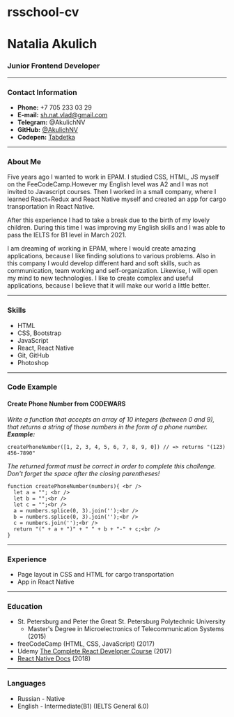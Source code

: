# rsschool-cv
# Natalia Akulich
### Junior Frontend Developer 
*********
### Contact Information
* **Phone:** +7 705 233 03 29
* **E-mail:** sh.nat.vlad@gmail.com
* **Telegram:** @AkulichNV
* **GitHub:** [@AkulichNV](https://github.com/AkulichNV)
* **Codepen:** [Tabdetka](https://codepen.io/Tabdetka/)  

---

### About Me
Five years ago I wanted to work in EPAM. I studied CSS, HTML, JS myself on the FeeCodeCamp.However my English level was A2 and I was not invited to Javascript courses.
Then I worked in a small company, where I learned React+Redux and React Native myself and created an app for cargo transportation in React Native.

After this experience I had to take a break due to the birth of my lovely children.
During this time I was improving my English skills and I was able to pass the IELTS for B1 level in March 2021.

I am dreaming of working in EPAM, where I would create amazing applications, because I like finding solutions to various problems.
Also in this company I would develop different hard and soft skills, such as communication, team working and self-organization. Likewise, I will open my mind to new technologies. I like to create complex and useful applications, because I believe that it will make our world a little better.  

---

### Skills
* HTML
* CSS, Bootstrap
* JavaScript
* React, React Native
* Git, GitHub
* Photoshop  

---

### Code Example
#### Create Phone Number from CODEWARS
*Write a function that accepts an array of 10 integers (between 0 and 9), that returns a string of those numbers in the form of a phone number.*
***Example:***
```
createPhoneNumber([1, 2, 3, 4, 5, 6, 7, 8, 9, 0]) // => returns "(123) 456-7890"
```
*The returned format must be correct in order to complete this challenge.
Don't forget the space after the closing parentheses!*
```
function createPhoneNumber(numbers){ <br />
  let a = ""; <br />
  let b = "";<br />
  let c = "";<br />
  a = numbers.splice(0, 3).join('');<br />
  b = numbers.splice(0, 3).join('');<br />
  c = numbers.join('');<br />
  return "(" + a + ")" + " " + b + "-" + c;<br />
}
```
*********
### Experience
* Page layout in CSS and HTML for cargo transportation
* App in React Native  

---

### Education
* St. Petersburg and Peter the Great St. Petersburg Polytechnic University
  +  Master's Degree in Microelectronics of Telecommunication Systems (2015)
* freeCodeCamp (HTML, CSS, JavaScript) (2017)
* Udemy [The Complete React Developer Course](https://www.udemy.com/course/react-2nd-edition/) (2017)
* [React Native Docs](https://reactnative.dev/) (2018)  

---

### Languages
* Russian - Native
* English - Intermediate(B1) (IELTS General 6.0)
